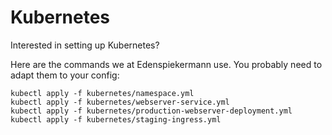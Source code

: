 # Kubernetes

Interested in setting up Kubernetes?

Here are the commands we at Edenspiekermann use. You probably need to adapt them to your config:

```
kubectl apply -f kubernetes/namespace.yml
kubectl apply -f kubernetes/webserver-service.yml
kubectl apply -f kubernetes/production-webserver-deployment.yml
kubectl apply -f kubernetes/staging-ingress.yml
```
